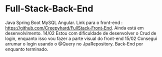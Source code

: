 # Full-Stack-Back-End
Java Spring Boot MySQL Angular. Link para o front-end : https://github.com/Creepyhard/FullStack-Front-End.
Ainda está em desenvolvimento.
14/02 Estou com dificuldade de desenvolver o Crud de login, enquanto isso vou fazer a parte visual do front-end
15/02 Consegui arrumar o login usando o @Query no JpaRepository. Back-End por enquanto terminado.
